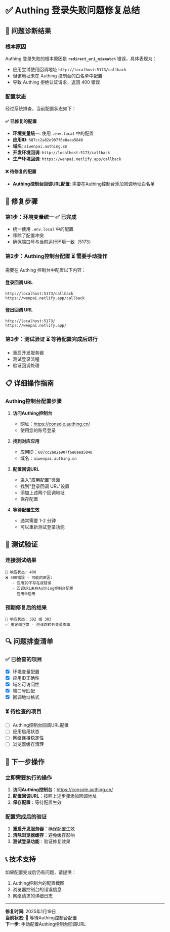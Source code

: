 # ✅ Authing 登录失败问题修复总结

## 🎯 问题诊断结果

### 根本原因
Authing 登录失败的根本原因是 **`redirect_uri_mismatch`** 错误，具体表现为：
- 应用尝试使用回调地址 `http://localhost:5173/callback`
- 但该地址未在 Authing 控制台的白名单中配置
- 导致 Authing 拒绝认证请求，返回 400 错误

### 配置状态
经过系统排查，当前配置状态如下：

#### ✅ 已修复的配置
- **环境变量统一**: 使用 `.env.local` 中的配置
- **应用ID**: `687cc2a82e907f6e8aea5848`
- **域名**: `aiwenpai.authing.cn`
- **开发环境回调**: `http://localhost:5173/callback`
- **生产环境回调**: `https://wenpai.netlify.app/callback`

#### ❌ 待修复的配置
- **Authing控制台回调URL配置**: 需要在Authing控制台添加回调地址白名单

## 🔧 修复步骤

### 第1步：环境变量统一 ✅ 已完成
- 统一使用 `.env.local` 中的配置
- 移除了配置冲突
- 确保端口号与当前运行环境一致（5173）

### 第2步：Authing控制台配置 ⏳ 需要手动操作
需要在 Authing 控制台中配置以下内容：

#### 登录回调 URL
```
http://localhost:5173/callback
https://wenpai.netlify.app/callback
```

#### 登出回调 URL
```
http://localhost:5173/
https://wenpai.netlify.app/
```

### 第3步：测试验证 ⏳ 等待配置完成后进行
- 重启开发服务器
- 测试登录流程
- 验证回调处理

## 📋 详细操作指南

### Authing控制台配置步骤

1. **访问Authing控制台**
   - 网址：https://console.authing.cn/
   - 使用您的账号登录

2. **找到对应应用**
   - 应用ID：`687cc2a82e907f6e8aea5848`
   - 域名：`aiwenpai.authing.cn`

3. **配置回调URL**
   - 进入"应用配置"页面
   - 找到"登录回调 URL"设置
   - 添加上述两个回调地址
   - 保存配置

4. **等待配置生效**
   - 通常需要 1-2 分钟
   - 可以重新测试登录功能

## 🧪 测试验证

### 连接测试结果
```
📡 响应状态: 400
❌ 400错误 - 可能的原因:
   - 应用ID不存在或错误
   - 回调URL未在Authing控制台配置
   - 应用未启用
```

### 预期修复后的结果
```
📡 响应状态: 302 或 303
✅ 重定向正常 - 应该跳转到登录页面
```

## 🔍 问题排查清单

### ✅ 已检查的项目
- [x] 环境变量配置
- [x] 应用ID正确性
- [x] 域名可访问性
- [x] 端口号匹配
- [x] 回调地址格式

### ⏳ 待检查的项目
- [ ] Authing控制台回调URL配置
- [ ] 应用启用状态
- [ ] 网络连接稳定性
- [ ] 浏览器缓存清理

## 🚀 下一步操作

### 立即需要执行的操作
1. **访问Authing控制台**：https://console.authing.cn/
2. **配置回调URL**：按照上述步骤添加回调地址
3. **保存配置**：等待配置生效

### 配置完成后的验证
1. **重启开发服务器**：确保配置生效
2. **清除浏览器缓存**：避免缓存影响
3. **测试登录功能**：验证修复效果

## 📞 技术支持

如果配置完成后仍有问题，请提供：
1. Authing控制台的配置截图
2. 浏览器控制台的错误信息
3. 网络请求的详细日志

---

**修复时间**: 2025年1月19日  
**当前状态**: 🔧 等待Authing控制台配置  
**下一步**: 手动配置Authing控制台回调URL 